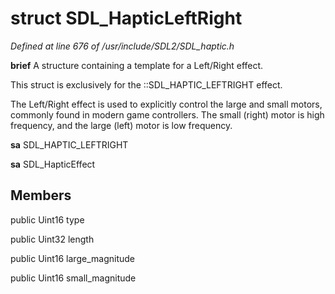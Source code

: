 # struct SDL_HapticLeftRight

*Defined at line 676 of /usr/include/SDL2/SDL_haptic.h*



**brief** A structure containing a template for a Left/Right effect.

 This struct is exclusively for the ::SDL_HAPTIC_LEFTRIGHT effect.

 The Left/Right effect is used to explicitly control the large and small motors, commonly found in modern game controllers. The small (right) motor is high frequency, and the large (left) motor is low frequency.



**sa** SDL_HAPTIC_LEFTRIGHT

**sa** SDL_HapticEffect



## Members

public Uint16 type

public Uint32 length

public Uint16 large_magnitude

public Uint16 small_magnitude



